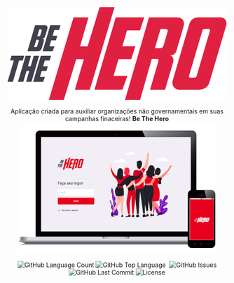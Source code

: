 <div align="center">
  <img src=".github/logo.svg"><br>
  <p> Aplicação criada para auxiliar organizações não governamentais em suas campanhas finaceiras! <strong> Be The Hero </strong>
  <img src=".github/be-the-hero.png">
</div>

<p align="center">
  <img alt="GitHub Language Count" src="https://img.shields.io/github/languages/count/AndersonAGodoy/be-the-hero?style=flat-square" />
  <img alt="GitHub Top Language" src="https://img.shields.io/github/languages/top/AndersonAGodoy/be-the-hero?style=flat-square" />
  <img alt="" src="https://img.shields.io/github/repo-size/AndersonAGodoy/be-the-hero?style=flat-square" />
  <img alt="GitHub Issues" src="https://img.shields.io/github/issues/AndersonAGodoy/be-the-hero?style=flat-square" />
  <img alt="GitHub Last Commit" src="https://img.shields.io/github/last-commit/AndersonAGodoy/be-the-hero?style=flat-square" />
  <img alt="License" src="https://img.shields.io/badge/license-MIT-blueviolet?style=flat-square">
</p>


